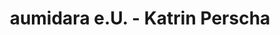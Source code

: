 ---
title: "aumidara e.U. - Katrin Perscha"
url: /graz/aumidara-e-u-katrin-perscha/
shop: Esoterik
---